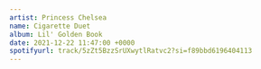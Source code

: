 ```yaml
---
artist: Princess Chelsea
name: Cigarette Duet
album: Lil' Golden Book
date: 2021-12-22 11:47:00 +0000
spotifyurl: track/5zZt5BzzSrUXwytlRatvc2?si=f89bbd6196404113
---
```

